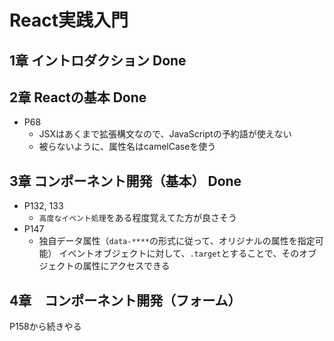 # React実践入門

## 1章 イントロダクション Done
## 2章 Reactの基本 Done
* P68
    * JSXはあくまで拡張構文なので、JavaScriptの予約語が使えない
    * 被らないように、属性名はcamelCaseを使う
## 3章 コンポーネント開発（基本） Done
* P132, 133
    * `高度なイベント処理`をある程度覚えてた方が良さそう
* P147
    * 独自データ属性（`data-****`の形式に従って、オリジナルの属性を指定可能）
イベントオブジェクトに対して、`.target`とすることで、そのオブジェクトの属性にアクセスできる
## 4章　コンポーネント開発（フォーム）

P158から続きやる